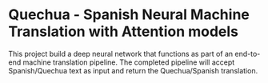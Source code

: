# Quechua - Spanish Neural Machine Translation with Attention models

This project build a deep neural network that functions as part of an end-to-end machine translation pipeline. The completed pipeline will accept Spanish/Quechua text as input and return the Quechua/Spanish translation.


